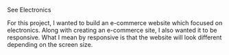 See Electronics

For this project, I wanted to build an e-commerce website which focused on electronics. Along with creating an e-commerce site, I also wanted it to be responsive. What I mean by responsive is that the website will look different depending on the screen size. 
